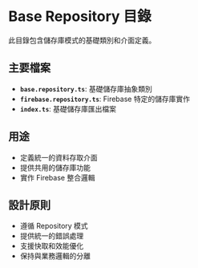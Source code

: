 # Base Repository 目錄

此目錄包含儲存庫模式的基礎類別和介面定義。

## 主要檔案

- **`base.repository.ts`**: 基礎儲存庫抽象類別
- **`firebase.repository.ts`**: Firebase 特定的儲存庫實作
- **`index.ts`**: 基礎儲存庫匯出檔案

## 用途

- 定義統一的資料存取介面
- 提供共用的儲存庫功能
- 實作 Firebase 整合邏輯

## 設計原則

- 遵循 Repository 模式
- 提供統一的錯誤處理
- 支援快取和效能優化
- 保持與業務邏輯的分離

